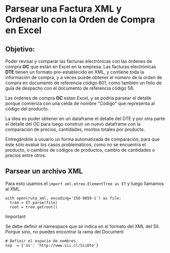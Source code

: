 # Parsear una Factura XML y Ordenarlo con la Orden de Compra en Excel
## Objetivo:
Poder revisar y comparar las facturas electrónicas con las órdenes de compra **OC** que están en Excel en la empresa. 
Las facturas electrónicas **DTE** tienen un formato pre-establecido en XML, y contiene toda la información de compra, y a veces puede obtener el número de la orden de compra en documento de referencia código 801, como también un folio de guía de despacho con el documento de referencia código 56.

Las órdenes de compra **OC** estan Excel, y se podría parsear el detalle porque comienza con una celda de nombre "Código" que representa al código del producto. 

La idea es poder obtener en un dataframe el detalle del DTE y por otra parte el detalle del OC para luego construir un nuevo dataframe con la comparación de precios, cantidades, montos totales por producto. 

Entregándole a usuario un forma automatizada de comparación, para que éste sólo evalué los casos problemáticos, como no se encuentra el producto, o cambios de códigos de productos, cambio de cantidades o precios entre otros. 

## Parsear un archivo XML
Para esto usamos el `import xml.etree.ElementTree as ET` y luego llamamos al XML. 
```
with open(ruta_xml, encoding='ISO-8859-1') as file:
  tree = ET.parse(file)
  root = tree.getroot()
```
> [!IMPORTANT]
> Se debe definir el namespace que se indica en el formato del XML del SII. Porque sino, no puedes encontrar la rama del Document
```
# Definir el espacio de nombres
nsp  = {'ns': 'http://www.sii.cl/SiiDte'}
```
